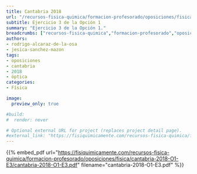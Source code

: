 ```yaml
---
title: Cantabria 2018
url: "/recursos-fisica-quimica/formacion-profesorado/oposiciones/fisica/cantabria-2018-O1-E3"
subtitle: Ejercicio 3 de la Opción 1
summary: "Ejercicio 3 de la Opción 1."
breadcrumbs: ["recursos-fisica-quimica","formacion-profesorado","oposiciones","fisica"]
authors:
- rodrigo-alcaraz-de-la-osa
- jesica-sanchez-mazon
tags:
- oposiciones
- cantabria
- 2018
- óptica
categories:
- Física

image:
  preview_only: true

#build:
#  render: never

# Optional external URL for project (replaces project detail page).
#external_link: "https://fisiquimicamente.com/recursos-fisica-quimica/formacion-profesorado/oposiciones/fisica/cantabria-2018-o1-e3/cantabria-2018-o1-e3.pdf"
---
```


{{% embed_pdf url="https://fisiquimicamente.com/recursos-fisica-quimica/formacion-profesorado/oposiciones/fisica/cantabria-2018-O1-E3/cantabria-2018-O1-E3.pdf" filename="cantabria-2018-O1-E3.pdf" %}}